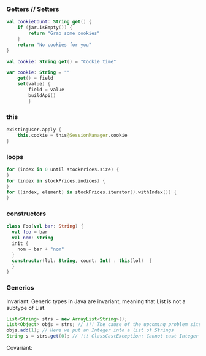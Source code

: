 ### Getters // Setters
```kotlin
val cookieCount: String get() {
    if (jar.isEmpty()) {
        return "Grab some cookies"
    }
    return "No cookies for you"
}

val cookie: String get() = "Cookie time"

var cookie: String = ""
    get() = field
    set(value) {
        field = value
	    buildApi()
	    }
```

### this
```kotlin
existingUser.apply {
    this.cookie = this@SessionManager.cookie
}
```

### loops
```kotlin
for (index in 0 until stockPrices.size) {
}
for (index in stockPrices.indices) {
}
for ((index, element) in stockPrices.iterator().withIndex()) {
}
```

### constructors
```kotlin
class Foo(val bar: String) {
  val foo = bar
  val nom: String
  init {
    nom = bar + "nom"
  }
  constructor(lol: String, count: Int) : this(lol)  {      
  }
}
```

### Generics
Invariant:
Generic types in Java are invariant, meaning that List<String> is not a subtype of List<Object>.
```java
List<String> strs = new ArrayList<String>();
List<Object> objs = strs; // !!! The cause of the upcoming problem sits here. Java prohibits this!
objs.add(1); // Here we put an Integer into a list of Strings
String s = strs.get(0); // !!! ClassCastException: Cannot cast Integer to String
```
Covariant:

